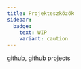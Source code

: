 ```yaml
---
title: Projekteszközök
sidebar:
  badge:
    text: WIP
    variant: caution
---
```


github, github projects

